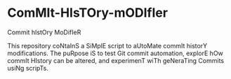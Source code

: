 # ComMIt-HIsTOry-mODIfIer
Commit hIstOry MoDifIeR

This repository coNtaInS a SiMplE script to aUtoMate commIt historY modifications. The puRpose iS to test Git commit automation, explorE hOw commIt HIstory can be altered, and experimenT wiTh geNeraTing Commits usiNg scripTs.
